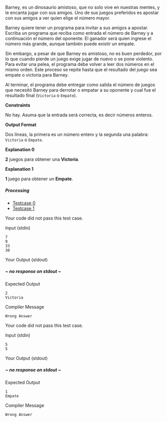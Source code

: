 Barney, es un dinosaurio amistoso, que no solo vive en nuestras mentes, y le encanta jugar con sus amigos. Uno de sus juegos preferidos es apostar con sus amigos a ver quien elige el número mayor.

Barney quiere tener un programa para invitar a sus amigos a apostar. Escriba un programa que reciba como entrada el número de Barney y a continuación el número del oponente. El ganador será quien ingrese el número más grande, aunque también puede existir un empate.

Sin embargo, a pesar de que Barney es amistoso, no es buen perdedor, por lo que cuando pierde un juego exige jugar de nuevo o se pone violento. Para evitar una pelea, el programa debe volver a leer dos números en el mismo orden. Este proceso se repite hasta que el resultado del juego sea empate o victoria para Barney.

Al terminar, el programa debe entregar como salida el número de juegos que necesitó Barney para derrotar o empatar a su oponente y cual fue el resultado final (`Victoria` o `Empate`).

**Constraints**

No hay. Asuma que la entrada será correcta, es decir números enteros.

**Output Format**

Dos líneas, la primera es un número entero y la segunda una palabra: `Victoria` o `Empate`.

**Explanation 0**

**2** juegos para obtener una **Victoria**.

**Explanation 1**

**1** juego para obtener un **Empate**.

##### Processing

-   [Testcase 0](chrome-extension://pcmpcfapbekmbjjkdalcgopdkipoggdi/#testcase1)
-   [Testcase 1](chrome-extension://pcmpcfapbekmbjjkdalcgopdkipoggdi/#testcase2)

Your code did not pass this test case.

Input (stdin)

```
7
9
33
30
```

Your Output (stdout)

##### ~ no response on stdout ~

Expected Output

```
2
Victoria
```

Compiler Message

```
Wrong Answer
```

Your code did not pass this test case.

Input (stdin)

```
5
5
```

Your Output (stdout)

##### ~ no response on stdout ~

Expected Output

```
1
Empate
```

Compiler Message

```
Wrong Answer
```
